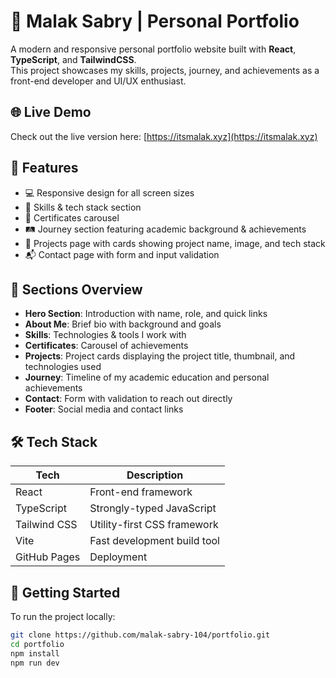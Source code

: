 # 💼 Malak Sabry | Personal Portfolio

A modern and responsive personal portfolio website built with **React**, **TypeScript**, and **TailwindCSS**.  
This project showcases my skills, projects, journey, and achievements as a front-end developer and UI/UX enthusiast.

## 🌐 Live Demo

Check out the live version here: [https://itsmalak.xyz](https://itsmalak.xyz)

## 📌 Features

- 💻 Responsive design for all screen sizes  
- 🧠 Skills & tech stack section  
- 📜 Certificates carousel  
- 🛤️ Journey section featuring academic background & achievements  
- 📂 Projects page with cards showing project name, image, and tech stack  
- 📬 Contact page with form and input validation

## 📂 Sections Overview

- **Hero Section**: Introduction with name, role, and quick links  
- **About Me**: Brief bio with background and goals  
- **Skills**: Technologies & tools I work with  
- **Certificates**: Carousel of achievements  
- **Projects**: Project cards displaying the project title, thumbnail, and technologies used  
- **Journey**: Timeline of my academic education and personal achievements  
- **Contact**: Form with validation to reach out directly  
- **Footer**: Social media and contact links

## 🛠️ Tech Stack

| Tech             | Description                    |
|------------------|--------------------------------|
| React            | Front-end framework            |
| TypeScript       | Strongly-typed JavaScript      |
| Tailwind CSS     | Utility-first CSS framework    |
| Vite             | Fast development build tool    |
| GitHub Pages     | Deployment                     |

## 🚀 Getting Started

To run the project locally:

```bash
git clone https://github.com/malak-sabry-104/portfolio.git
cd portfolio
npm install
npm run dev
